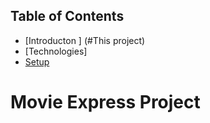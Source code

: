 ## Table of Contents
* [Introducton ] (#This project)
* [Technologies]
* [Setup](#setup)

# Movie Express Project
